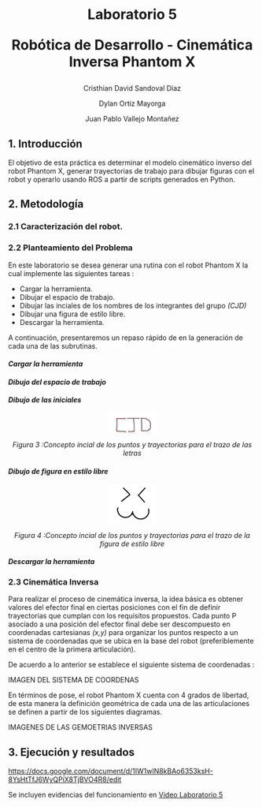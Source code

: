 <div align="center">
<h1> Laboratorio 5 
 
 Robótica de Desarrollo - Cinemática Inversa Phantom X
</div>
<p align="center">
 Cristhian David Sandoval Diaz
</p>
<p align="center">
 Dylan Ortiz Mayorga
</p>
<p align="center">
 Juan Pablo Vallejo Montañez
</p>

## 1. Introducción

El objetivo de esta práctica es determinar el modelo cinemático inverso del robot Phantom X, generar trayectorias de trabajo para dibujar figuras con el robot y operarlo usando ROS a partir de scripts generados en Python.

## 2. Metodología 
 
### 2.1 Caracterización del robot.
 
### 2.2 Planteamiento del Problema
En este laboratorio se desea generar una rutina con el robot Phantom X la cual implemente las siguientes tareas : 
 
 - Cargar la herramienta.
 - Dibujar el espacio de trabajo.
 - Dibujar las inciales de los nombres de los integrantes del grupo *(CJD)*
 - Dibujar una figura de estilo libre.
 - Descargar la herramienta.

 A continuación, presentaremos un repaso rápido de en la generación de cada una de las subrutinas.
 
 #### *Cargar la herramienta*
 
 #### *Dibujo del espacio de trabajo*
 
 #### *Dibujo de las iniciales*
 
 <p align="center">
  <img width="20%" align="center" src="Imagenes/letras.png"/>
 </p>
 
 <p align="center">
  <em>Figura 3 :Concepto incial de los puntos y trayectorias para el trazo de las letras </em>
 </p>
 
 #### *Dibujo de figura en estilo libre*
 
  <p align="center">
  <img width="20%" align="center" src="Imagenes/estilolibre.png"/>
 </p>
 
 <p align="center">
  <em>Figura 4 :Concepto incial de los puntos y trayectorias para el trazo de la figura de estilo libre </em>
 </p>
 
 
 #### *Descargar la herramienta*
 
 ### 2.3 Cinemática Inversa
 
Para realizar el proceso de cinemática inversa, la idea básica es obtener valores del efector final en ciertas posiciones con el fin de definir trayectorias que cumplan con los requisitos propuestos.
Cada punto P asociado a una posición del efector final debe ser descompuesto en coordenadas cartesianas *(x,y)* para organizar los puntos respecto a un sistema de coordenadas que se ubica en la base del robot (preferiblemente en el centro de la primera articulación).
 
 De acuerdo a lo anterior se establece el siguiente sistema de coordenadas : 
 
 
 IMAGEN DEL SISTEMA DE COORDENAS
 
 
En términos de pose, el robot Phantom X cuenta con 4 grados de libertad, de esta manera la definición geométrica de cada una de las articulaciones se definen a  partir de los siguientes diagramas.
 
 
 IMAGENES DE LAS GEMOETRIAS INVERSAS
 
 

 
## 3. Ejecución y resultados


https://docs.google.com/document/d/1IW1wlN8kBAo6353ksH-8YsHtTfJ6WyQPiX8TjBVO4R8/edit

Se incluyen evidencias del funcionamiento en [Video Laboratorio 5](https://www.youtube.com/watch?v=DuEC59lp24w)
